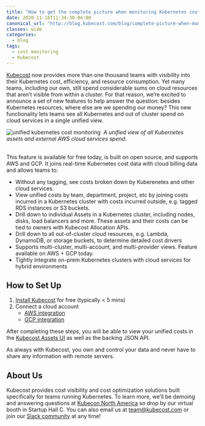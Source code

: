 ```yaml
---
title: "How to get the complete picture when monitoring Kubernetes costs"
date: 2020-11-16T11:34:30-04:00
canonical_url: "http://blog.kubecost.com/blog/complete-picture-when-monitoring-kubernetes-costs/"
classes: wide
categories:
  - blog
tags:
  - cost monitoring
  - Kubecost
---
```


[Kubecost](http://kubecost.com) now provides more than one thousand teams with visibility into their Kubernetes cost, efficiency, and resource consumption. 
Yet many teams, including our own, still spend considerable sums on cloud resources that aren’t visible from within a cluster. 
For that reason, we’re excited to announce a set of new features to help answer the question: besides Kubernetes resources, where else are we spending our money? 
This new functionality lets teams see all Kubernetes and out of cluster spend on cloud services in a single unified view.

![unified kubernetes cost monitoring](/assets/images/unified-cost-screenshot.gif)
 &nbsp;*A unified view of all Kubernetes assets and external AWS cloud services spend.*

<br/>
This feature is available for free today, is built on open source, and supports AWS and GCP. 
It joins real-time Kubernetes cost data with cloud billing data and allows teams to: 
<br/>

* Without any tagging, see costs broken down by Kuberenetes and other cloud services.
* View unified costs by team, department, project, etc by joining costs incurred in a Kubernetes cluster with costs incurred outside, e.g. tagged RDS instances or S3 buckets.
* Drill down to individual Assets in a Kubernetes cluster, including nodes, disks, load balancers and more. These assets and their costs can be tied to owners with Kubecost Allocation APIs.
* Drill down to all out-of-cluster cloud resources, e.g. Lambda, DynamoDB, or storage buckets, to determine detailed cost drivers
* Supports multi-cluster, multi-account, and multi-provider views. Feature available on AWS + GCP today.
* Tightly integrate on-prem Kubernetes clusters with cloud services for hybrid environments 

## How to Set Up

1. [Install Kubecost](http://docs.kubecost.com/install) for free (typically < 5 mins)
2. Connect a cloud account
    - [AWS integration](https://github.com/kubecost/docs/blob/master/aws-cloud-integrations.md)
    - [GCP integration](https://github.com/kubecost/docs/blob/master/gcp-out-of-cluster.md)

After completing these steps, you will be able to view your unified costs in the [Kubecost Assets UI](https://github.com/kubecost/docs/blob/master/assets.md) as well as the backing JSON API. 

As always with Kubecost, you own and control your data and never have to share any information with remote servers.

## About Us

Kubecost provides cost visibility and cost optimization solutions built specifically for teams running Kubernetes. 
To learn more, we’ll be demoing and answering questions at [Kubecon North America](https://events.linuxfoundation.org/kubecon-cloudnativecon-north-america/) so drop by our virtual booth in Startup Hall C. 
You can also email us at team@kubecost.com or join our [Slack community](https://join.slack.com/t/kubecost/shared_invite/enQtNTA2MjQ1NDUyODE5LWFjYzIzNWE4MDkzMmUyZGU4NjkwMzMyMjIyM2E0NGNmYjExZjBiNjk1YzY5ZDI0ZTNhZDg4NjlkMGRkYzFlZTU) at any time! 
